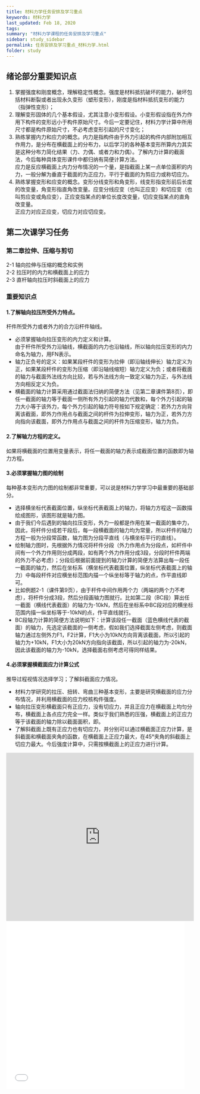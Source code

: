 ```yaml
---
title: 材料力学任务安排及学习重点
keywords: 材料力学
last_updated: Feb 18, 2020
tags:
summary: "材料力学课程的任务安排及学习重点"
sidebar: study_sidebar
permalink: 任务安排及学习重点_材料力学.html
folder: study
---
```


## 绪论部分重要知识点

1. 掌握强度和刚度概念，理解稳定性概念。强度是材料抵抗破坏的能力，破坏包括材料断裂或者出现永久变形（塑形变形），刚度是指材料抵抗变形的能力（指弹性变形）；
2. 理解变形固体的几个基本假设，尤其注意小变形假设。小变形假设指在外力作用下构件的变形远小于构件原始尺寸。今后一定要记住，材料力学计算中所用尺寸都是构件原始尺寸，不必考虑变形引起的尺寸变化；
3. 熟练掌握内力和应力的概念。内力是指构件由于外力引起的构件内部附加相互作用力，是分布在横截面上的分布力，以后学习的各种基本变形所算内力其实是这种分布力简化结果（力、力偶、或者力和力偶）。了解内力计算的截面法，今后每种具体变形课件中都归纳有简便计算方法。  
应力是反应横截面上内力分布情况的一个量，是指截面上某一点单位面积的内力，一般分解为垂直于截面的为正应力，平行于截面的为剪应力或称切应力。
4. 熟练掌握变形和应变的概念。变形分线变形和角变形，线变形指变形前后长度的改变量，角变形指直角改变量。应变分线应变（也叫正应变）和切应变（也叫剪应变或角应变），正应变指某点的单位长度改变量，切应变指某点的直角改变量。  
正应力对应正应变，切应力对应切应变。

## 第二次课学习任务

### 第二章拉伸、压缩与剪切
2-1 轴向拉伸与压缩的概念和实例   
2-2 拉压时的内力和横截面上的应力  
2-3 直杆轴向拉压时斜截面上的应力  

### 重要知识点
#### 1.了解轴向拉压所受外力特点。
杆件所受外力或者外力的合力沿杆件轴线。
* 必须掌握轴向拉压变形的内力定义和计算。  
由于杆件所受外力沿轴线，横截面的内力也沿轴线，所以轴向拉压变形的内力命名为轴力，用FN表示。  
* 轴力正负号的定义：如果某段杆件的变形为拉伸（即沿轴线伸长）轴力定义为正，如果某段杆件的变形为压缩（即沿轴线缩短）轴力定义为负；或者将截面的轴力与截面外法线方向比较，若与外法线方向一致定义轴力为正，与外法线方向相反定义为负。  
* 横截面的轴力计算采用通过截面法归纳的简便方法（见第二章课件第8页），即任一截面的轴力等于截面一侧所有外力引起的轴力代数和，每个外力引起的轴力大小等于该外力，每个外力引起的轴力符号按如下规定确定：若外力方向背离该截面，即外力作用点与截面之间的杆件为拉伸变形，轴力为正，若外力方向指向该截面，即外力作用点与截面之间的杆件为压缩变形，轴力为负。

#### 2.了解轴力方程的定义。  
如果将横截面的位置用变量表示，将任一截面的轴力表示成截面位置的函数即为轴力方程。

#### 3.必须掌握轴力图的绘制
每种基本变形内力图的绘制都非常重要，可以说是材料力学学习中最重要的基础部分。  
* 选择横坐标代表截面位置，纵坐标代表截面上的轴力，将轴力方程这一函数描绘成图形，该图形就是轴力图。  
* 由于我们今后遇到的轴向拉压变形，外力一般都是作用在某一截面的集中力，因此，将杆件分成若干段后，每一段横截面的轴力均为常量，所以杆件的轴力方程一般为分段常函数，轴力图为分段平直线（与横坐标平行的直线）。  
* 绘制轴力图时，先根据外力情况将杆件分段（外力作用点为分段点，如杆件中间有一个外力作用则分成两段，如有两个外力作用分成3段，分段时杆件两端的外力不必考虑）；分段后根据前面提到的轴力计算的简便方法算出每一段任一截面的轴力，然后在坐标系（横坐标代表截面位置，纵坐标代表截面上的轴力）中每段杆件对应横坐标范围内描一个纵坐标等于轴力的点，作平直线即可。  
* 比如例题2-1（课件第9页），由于杆件中间作用两个力（两端的两个力不考虑），将杆件分成3段，然后分段画轴力图就行。比如第二段（BC段）算出任一截面（横线代表截面）的轴力为-10kN，然后在坐标系中BC段对应的横坐标范围内描一纵坐标等于-10kN的点，作平直线就行。    
* BC段轴力计算的简便方法说明如下：计算该段任一截面（蓝色横线代表的截面）的轴力，先选定该截面的一侧考虑，假如我们选择截面左侧考虑，则截面轴力通过左侧外力F1，F2计算，F1大小为10kN方向背离该截面，所以引起的轴力为+10kN，F1大小为20kN方向指向该截面，所以引起的轴力为-20kN，因此该截面的轴力为-10kN，选择截面右侧考虑可得同样结果。

#### 4.必须掌握横截面应力计算公式
推导过程视情况选择学习；了解斜截面应力情况。  
* 材料力学研究的拉压、扭转、弯曲三种基本变形，主要是研究横截面的应力分布情况，并利用横截面的应力校核构件强度。  
* 轴向拉压变形横截面只有正应力，没有切应力，并且正应力在横截面上均匀分布，横截面上各点应力完全一样。类似于我们熟悉的压强，横截面上的正应力等于该截面的轴力除以截面面积，即。  
* 了解斜截面上既有正应力也有切应力，并分别可以通过横截面正应力计算，是斜截面和横截面夹角的函数，在横截面上正应力最大，在45°夹角的斜截面上切应力最大。今后强度计算中，只需按横截面上的正应力进行计算。

<iframe src="https://www.bilibili.com/html/player.html?aid=23431019&wmode=transparent&as_wide=1&page=1" scrolling="no" border="0" frameborder="no" framespacing="0" allowfullscreen="true" width="100%" height="450">
</iframe>

<iframe src="//player.bilibili.com/player.html?aid=23431019&amp;cid=39066821&amp;page=1" scrolling="no" border="0" frameborder="no" framespacing="0" allowfullscreen="true" width="95%" height="450">
</iframe>

